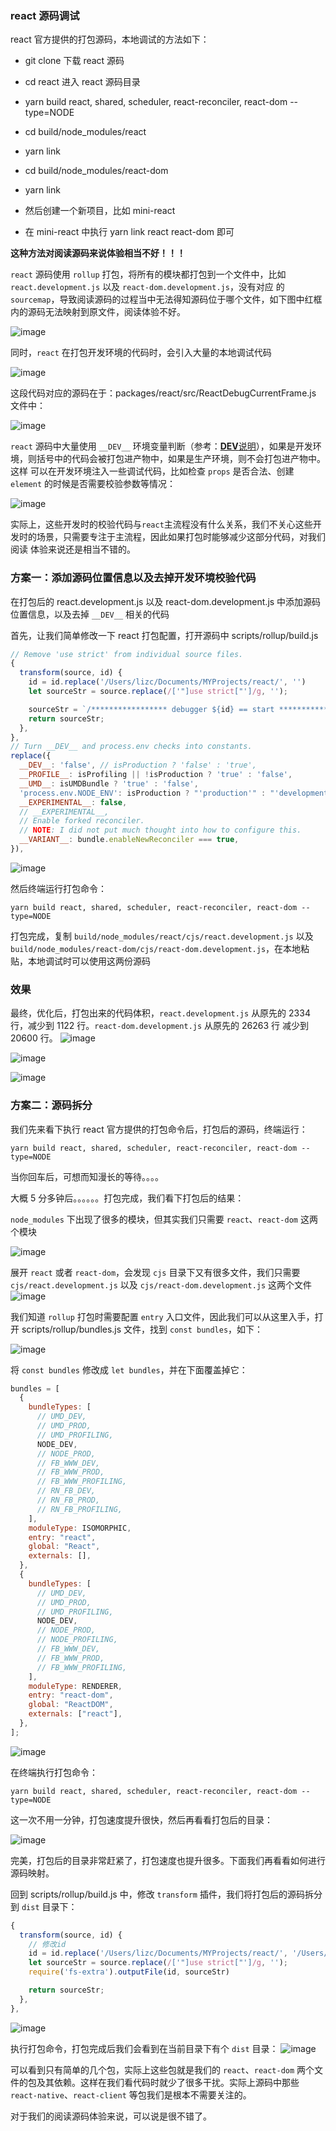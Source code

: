 ### react 源码调试

react 官方提供的打包源码，本地调试的方法如下：

- git clone 下载 react 源码
- cd react 进入 react 源码目录
- yarn build react, shared, scheduler, react-reconciler, react-dom --type=NODE
- cd build/node_modules/react
- yarn link
- cd build/node_modules/react-dom
- yarn link

- 然后创建一个新项目，比如 mini-react
- 在 mini-react 中执行 yarn link react react-dom 即可

**这种方法对阅读源码来说体验相当不好！！！**

`react` 源码使用 `rollup` 打包，将所有的模块都打包到一个文件中，比如 `react.development.js` 以及 `react-dom.development.js`，没有对应
的 `sourcemap`，导致阅读源码的过程当中无法得知源码位于哪个文件，如下图中红框内的源码无法映射到原文件，阅读体验不好。

![image](https://raw.githubusercontent.com/lizuncong/mini-react/master/imgs/debug-01.jpg)

同时，`react` 在打包开发环境的代码时，会引入大量的本地调试代码

![image](https://raw.githubusercontent.com/lizuncong/mini-react/master/imgs/debug-02.jpg)

这段代码对应的源码在于：packages/react/src/ReactDebugCurrentFrame.js 文件中：

![image](https://raw.githubusercontent.com/lizuncong/mini-react/master/imgs/debug-03.jpg)

`react` 源码中大量使用 `__DEV__` 环境变量判断（参考：[**DEV**说明](https://zh-hans.reactjs.org/docs/codebase-overview.html#development-and-production)），如果是开发环境，则括号中的代码会被打包进产物中，如果是生产环境，则不会打包进产物中。这样
可以在开发环境注入一些调试代码，比如检查 `props` 是否合法、创建 `element` 的时候是否需要校验参数等情况：

![image](https://raw.githubusercontent.com/lizuncong/mini-react/master/imgs/debug-04.jpg)

实际上，这些开发时的校验代码与`react`主流程没有什么关系，我们不关心这些开发时的场景，只需要专注于主流程，因此如果打包时能够减少这部分代码，对我们阅读
体验来说还是相当不错的。

### 方案一：添加源码位置信息以及去掉开发环境校验代码

在打包后的 react.development.js 以及 react-dom.development.js 中添加源码位置信息，以及去掉 `__DEV__` 相关的代码

首先，让我们简单修改一下 react 打包配置，打开源码中 scripts/rollup/build.js

```javascript
// Remove 'use strict' from individual source files.
{
  transform(source, id) {
    id = id.replace('/Users/lizc/Documents/MYProjects/react/', '')
    let sourceStr = source.replace(/['"]use strict["']/g, '');

    sourceStr = `/***************** debugger ${id} == start *****************/\n${source}\n/***************** debugger ${id} == end *****************/`
    return sourceStr;
  },
},
// Turn __DEV__ and process.env checks into constants.
replace({
  __DEV__: 'false', // isProduction ? 'false' : 'true',
  __PROFILE__: isProfiling || !isProduction ? 'true' : 'false',
  __UMD__: isUMDBundle ? 'true' : 'false',
  'process.env.NODE_ENV': isProduction ? "'production'" : "'development'",
  __EXPERIMENTAL__: false,
  // __EXPERIMENTAL__,
  // Enable forked reconciler.
  // NOTE: I did not put much thought into how to configure this.
  __VARIANT__: bundle.enableNewReconciler === true,
}),
```

![image](https://raw.githubusercontent.com/lizuncong/mini-react/master/imgs/debug-05.jpg)

然后终端运行打包命令：

```shell
yarn build react, shared, scheduler, react-reconciler, react-dom --type=NODE
```

打包完成，复制 `build/node_modules/react/cjs/react.development.js` 以及
`build/node_modules/react-dom/cjs/react-dom.development.js`，在本地粘贴，本地调试时可以使用这两份源码

### 效果

最终，优化后，打包出来的代码体积，`react.development.js` 从原先的 2334 行，减少到 1122 行。`react-dom.development.js` 从原先的 26263 行
减少到 20600 行。
![image](https://raw.githubusercontent.com/lizuncong/mini-react/master/imgs/debug-06.jpg)

![image](https://raw.githubusercontent.com/lizuncong/mini-react/master/imgs/debug-07.jpg)

![image](https://raw.githubusercontent.com/lizuncong/mini-react/master/imgs/debug-08.jpg)

### 方案二：源码拆分

我们先来看下执行 react 官方提供的打包命令后，打包后的源码，终端运行：

```shell
yarn build react, shared, scheduler, react-reconciler, react-dom --type=NODE
```

当你回车后，可想而知漫长的等待。。。。

大概 5 分多钟后。。。。。。打包完成，我们看下打包后的结果：

`node_modules` 下出现了很多的模块，但其实我们只需要 `react`、`react-dom` 这两个模块

![image](https://raw.githubusercontent.com/lizuncong/mini-react/master/imgs/build-01.jpg)

展开 `react` 或者 `react-dom`，会发现 `cjs` 目录下又有很多文件，我们只需要 `cjs/react.development.js` 以及 `cjs/react-dom.development.js` 这两个文件
![image](https://raw.githubusercontent.com/lizuncong/mini-react/master/imgs/debug-09.jpg)

我们知道 `rollup` 打包时需要配置 `entry` 入口文件，因此我们可以从这里入手，打开 scripts/rollup/bundles.js 文件，找到 `const bundles`，如下：

![image](https://raw.githubusercontent.com/lizuncong/mini-react/master/imgs/debug-09.jpg)

将 `const bundles` 修改成 `let bundles`，并在下面覆盖掉它：

```js
bundles = [
  {
    bundleTypes: [
      // UMD_DEV,
      // UMD_PROD,
      // UMD_PROFILING,
      NODE_DEV,
      // NODE_PROD,
      // FB_WWW_DEV,
      // FB_WWW_PROD,
      // FB_WWW_PROFILING,
      // RN_FB_DEV,
      // RN_FB_PROD,
      // RN_FB_PROFILING,
    ],
    moduleType: ISOMORPHIC,
    entry: "react",
    global: "React",
    externals: [],
  },
  {
    bundleTypes: [
      // UMD_DEV,
      // UMD_PROD,
      // UMD_PROFILING,
      NODE_DEV,
      // NODE_PROD,
      // NODE_PROFILING,
      // FB_WWW_DEV,
      // FB_WWW_PROD,
      // FB_WWW_PROFILING,
    ],
    moduleType: RENDERER,
    entry: "react-dom",
    global: "ReactDOM",
    externals: ["react"],
  },
];
```

![image](https://raw.githubusercontent.com/lizuncong/mini-react/master/imgs/debug-11.jpg)

在终端执行打包命令：

```shell
yarn build react, shared, scheduler, react-reconciler, react-dom --type=NODE
```

这一次不用一分钟，打包速度提升很快，然后再看看打包后的目录：

![image](https://raw.githubusercontent.com/lizuncong/mini-react/master/imgs/debug-12.jpg)

完美，打包后的目录非常赶紧了，打包速度也提升很多。下面我们再看看如何进行源码映射。

回到 scripts/rollup/build.js 中，修改 `transform` 插件，我们将打包后的源码拆分到 `dist` 目录下：

```js
{
  transform(source, id) {
    // 修改id
    id = id.replace('/Users/lizc/Documents/MYProjects/react/', '/Users/lizc/Documents/MYProjects/react/dist/')
    let sourceStr = source.replace(/['"]use strict["']/g, '');
    require('fs-extra').outputFile(id, sourceStr)

    return sourceStr;
  },
},
```

![image](https://raw.githubusercontent.com/lizuncong/mini-react/master/imgs/debug-13.jpg)

执行打包命令，打包完成后我们会看到在当前目录下有个 `dist` 目录：
![image](https://raw.githubusercontent.com/lizuncong/mini-react/master/imgs/debug-14.jpg)

可以看到只有简单的几个包，实际上这些包就是我们的 `react`、`react-dom` 两个文件的包及其依赖。这样在我们看代码时就少了很多干扰。实际上源码中那些 `react-native`、`react-client` 等包我们是根本不需要关注的。

对于我们的阅读源码体验来说，可以说是很不错了。
